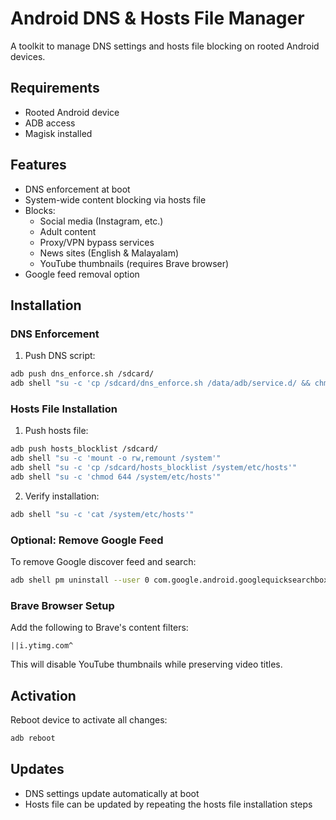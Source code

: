 # Android DNS & Hosts File Manager

A toolkit to manage DNS settings and hosts file blocking on rooted Android devices.

## Requirements
- Rooted Android device
- ADB access
- Magisk installed

## Features
- DNS enforcement at boot
- System-wide content blocking via hosts file
- Blocks:
  - Social media (Instagram, etc.)
  - Adult content
  - Proxy/VPN bypass services
  - News sites (English & Malayalam)
  - YouTube thumbnails (requires Brave browser)
- Google feed removal option

## Installation

### DNS Enforcement
1. Push DNS script:
```bash
adb push dns_enforce.sh /sdcard/
adb shell "su -c 'cp /sdcard/dns_enforce.sh /data/adb/service.d/ && chmod 0700 /data/adb/service.d/dns_enforce.sh'"
```

### Hosts File Installation
1. Push hosts file:
```bash
adb push hosts_blocklist /sdcard/
adb shell "su -c 'mount -o rw,remount /system'"
adb shell "su -c 'cp /sdcard/hosts_blocklist /system/etc/hosts'"
adb shell "su -c 'chmod 644 /system/etc/hosts'"
```

2. Verify installation:
```bash
adb shell "su -c 'cat /system/etc/hosts'"
```

### Optional: Remove Google Feed
To remove Google discover feed and search:
```bash
adb shell pm uninstall --user 0 com.google.android.googlequicksearchbox
```

### Brave Browser Setup
Add the following to Brave's content filters:
```
||i.ytimg.com^
```
This will disable YouTube thumbnails while preserving video titles.

## Activation
Reboot device to activate all changes:
```bash
adb reboot
```

## Updates
- DNS settings update automatically at boot
- Hosts file can be updated by repeating the hosts file installation steps
